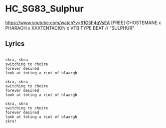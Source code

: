# HC_SG83_Sulphur

https://www.youtube.com/watch?v=61G5F4qVsEA
[FREE] GHOSTEMANE x PHARAOH x XXXTENTACION x VTB TYPE BEAT // "SULPHUR"

## Lyrics

```

skra, skra
switching to choire
forever desired
look at toting a riot of blaargh

skra, skra
switching to choire
forever desired
look at toting a riot of blaargh

skra, skra
switching to choire
forever desired
look at toting a riot of blaargh
skra!

```
